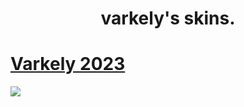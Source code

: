 <h1 align="center">varkely's skins.</h1>

# [Varkely 2023]()
<img src="https://i.imgur.com/J4vvIvs.png">